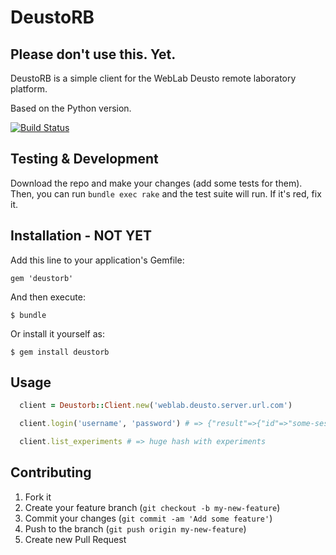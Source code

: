 # DeustoRB

## Please don't use this. Yet.

DeustoRB is a simple client for the WebLab Deusto remote laboratory platform.

Based on the Python version.

[![Build Status](https://travis-ci.org/lms4labs/deustorb.png)](http://travis-ci.org/lms4labs/deustorb)

## Testing & Development

Download the repo and make your changes (add some tests for them). Then, you can run `bundle exec rake` and
the test suite will run. If it's red, fix it.

## Installation - NOT YET

Add this line to your application's Gemfile:

    gem 'deustorb'

And then execute:

    $ bundle

Or install it yourself as:

    $ gem install deustorb

## Usage

```ruby
  client = Deustorb::Client.new('weblab.deusto.server.url.com')

  client.login('username', 'password') # => {"result"=>{"id"=>"some-sesion-id"}, "is_exception"=>false}

  client.list_experiments # => huge hash with experiments
```

## Contributing

1. Fork it
2. Create your feature branch (`git checkout -b my-new-feature`)
3. Commit your changes (`git commit -am 'Add some feature'`)
4. Push to the branch (`git push origin my-new-feature`)
5. Create new Pull Request
